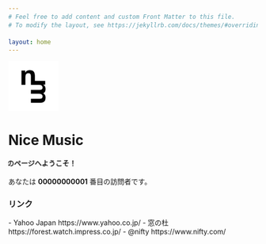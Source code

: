```yaml
---
# Feel free to add content and custom Front Matter to this file.
# To modify the layout, see https://jekyllrb.com/docs/themes/#overriding-theme-defaults

layout: home
---
```


<img src="/pics/nmlogo_middle.png" width="20%">

<h1> Nice Music </h1>
 
<marquee scrollamount="7" direction="right">
<strong>nicemusic.ipv6.jp のページへようこそ！</strong></marquee>

 あなたは **00000000001** 番目の訪問者です。


<h3> リンク </h3>
- Yahoo Japan https://www.yahoo.co.jp/
- 窓の杜 https://forest.watch.impress.co.jp/
- @nifty https://www.nifty.com/

